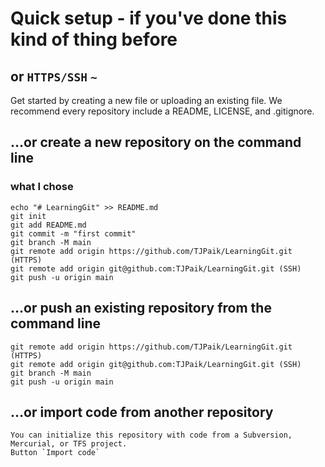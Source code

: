 # Quick setup - if you've done this kind of thing before
## or `HTTPS/SSH` `~`
 Get started by creating a new file or uploading an existing file. We recommend every repository include a README, LICENSE, and .gitignore. 

## …or create a new repository on the command line
### what I chose
```
echo "# LearningGit" >> README.md
git init
git add README.md
git commit -m "first commit"
git branch -M main
git remote add origin https://github.com/TJPaik/LearningGit.git (HTTPS)
git remote add origin git@github.com:TJPaik/LearningGit.git (SSH)
git push -u origin main
```

## …or push an existing repository from the command line
```
git remote add origin https://github.com/TJPaik/LearningGit.git (HTTPS)
git remote add origin git@github.com:TJPaik/LearningGit.git (SSH)
git branch -M main
git push -u origin main
```

## …or import code from another repository
```
You can initialize this repository with code from a Subversion, Mercurial, or TFS project.  
Button `Import code`
```
